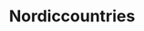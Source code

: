 ---
title: Nordiccountries
crosslinks:
- autotldr
- modnews
- mexico
- Norway
- houston
- iwantout
- AskHistorians
- WatchRedditDie
- AskEurope
- europe
- news
- pinsamt
- Faroese
- finlandConspiracy
- exmuslim
- sweden
- foreskin_restoration
- uncensorednews
- videos
---